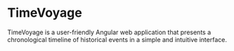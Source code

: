 # TimeVoyage
TimeVoyage is a user-friendly  Angular web application that presents a chronological timeline of historical events in a simple and intuitive interface.
